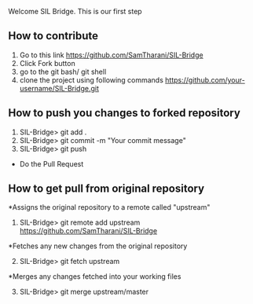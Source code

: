 Welcome SIL Bridge. This is our first step

How to contribute
-----------------
1. Go to this link https://github.com/SamTharani/SIL-Bridge
2. Click Fork button
3. go to the git bash/ git shell
4. clone the project using following commands
    https://github.com/your-username/SIL-Bridge.git

How to push you changes to forked repository
--------------------------------------------
1. SIL-Bridge> git add .
2. SIL-Bridge> git commit -m "Your commit message"
3. SIL-Bridge> git push

* Do the Pull Request

How to get pull from original repository
----------------------------------------
 *Assigns the original repository to a remote called "upstream"
 
1. SIL-Bridge> git remote add upstream https://github.com/SamTharani/SIL-Bridge

 *Fetches any new changes from the original repository
 
2. SIL-Bridge> git fetch upstream

 *Merges any changes fetched into your working files
 
3. SIL-Bridge> git merge upstream/master


